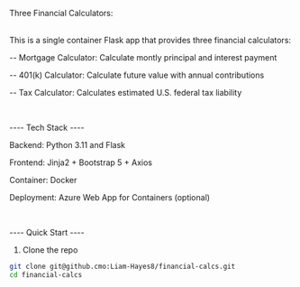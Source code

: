 Three Financial Calculators:
<br>
<br>

This is a single container Flask app that provides three financial calculators:
<br>

-- Mortgage Calculator: Calculate montly principal and interest payment

-- 401(k) Calculator: Calculate future value with annual contributions

-- Tax Calculator: Calculates estimated U.S. federal tax liability

<br>

---- Tech Stack ----

Backend: Python 3.11 and Flask

Frontend: Jinja2 + Bootstrap 5 + Axios

Container: Docker

Deployment: Azure Web App for Containers (optional)

<br>

---- Quick Start ----


1. Clone the repo
```bash
git clone git@github.cmo:Liam-Hayes8/financial-calcs.git
cd financial-calcs
